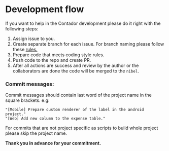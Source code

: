 ﻿# Development flow

If you want to help in the Contador development please do it right with the following steps:
1. Assign issue to you.
2. Create separate branch for each issue. For branch naming please follow these [rules.](https://docs.microsoft.com/en-us/azure/devops/repos/git/git-branching-guidance?view=azure-devops)
3. Prepare code that meets coding style rules.
4. Push code to the repo and create PR.
5. After all actions are success and review by the author or the collaborators are done the code will be merged to the `nibel`.

### Commit messages:

Commit messages should contain last word of the project name in the square brackets. 
e.g:
    
    "[Mobile] Prepare custom renderer of the label in the android project."
    "[Web] Add new column to the expense table."

For commits that are not project specific as scripts to build whole project please skip the project name.

**Thank you in advance for your commitment.**


